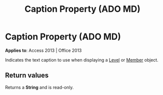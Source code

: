 ﻿---
title: Caption Property (ADO MD)
TOCTitle: Caption Property (ADO MD)
ms:assetid: c93aaeda-2733-ade8-befe-beba25503152
ms:mtpsurl: https://msdn.microsoft.com/library/JJ249980(v=office.15)
ms:contentKeyID: 48547675
ms.date: 09/18/2015
mtps_version: v=office.15
---

# Caption Property (ADO MD)


**Applies to**: Access 2013 | Office 2013

Indicates the text caption to use when displaying a [Level](level-object-ado-md.md) or [Member](member-object-ado-md.md) object.

## Return values

Returns a **String** and is read-only.

